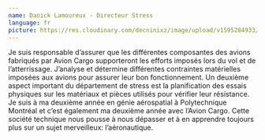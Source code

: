 ```yaml
---
name: Danick Lamoureux - Directeur Stress
language: fr
picture: https://res.cloudinary.com/decninixz/image/upload/v1595284933/104660325_569365473770000_5007030311235900372_n_hxjqco.jpg
---
```

Je suis responsable d’assurer que les différentes composantes des avions fabriqués par Avion Cargo supporteront les efforts imposés lors du vol et de l’atterrissage. J’analyse et détermine différentes contraintes matérielles imposées aux avions pour assurer leur bon fonctionnement. Un deuxième aspect important du département de stress est la planification des essais physiques sur les matériaux et pièces utilisés pour vérifier leur résistance. Je suis à ma deuxième année en génie aérospatial à Polytechnique Montréal et c’est également ma deuxième année avec l’Avion Cargo. Cette société technique nous pousse à nous dépasser et à en apprendre toujours plus sur un sujet merveilleux: l’aéronautique.